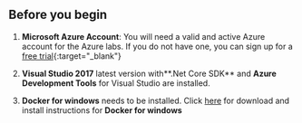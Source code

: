 ## Before you begin

1. **Microsoft Azure Account**: You will need a valid and active Azure account for the Azure labs. If you do not have one, you can sign up for a [free trial](https://azure.microsoft.com/en-us/free/){:target="_blank"}

2. **Visual Studio 2017** latest version with**.Net Core SDK** and **Azure Development Tools** for Visual Studio are installed.

3. **Docker for windows** needs to be installed. Click [here](https://docs.docker.com/docker-for-windows/install/#download-docker-for-windows) for download and install instructions for **Docker for windows**

